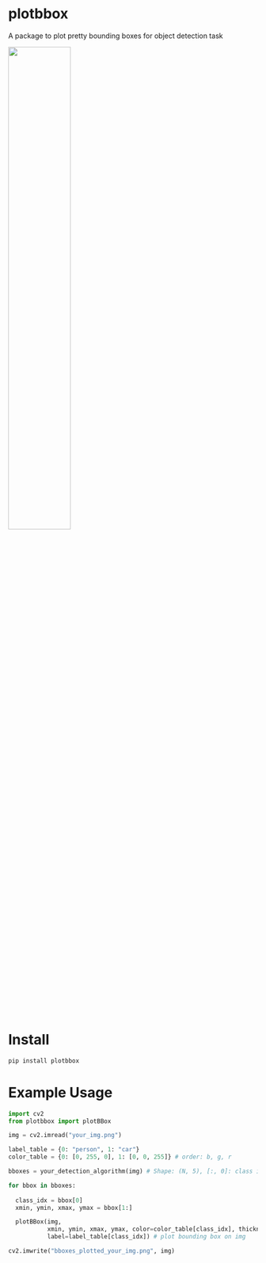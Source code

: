 # plotbbox
A package to plot pretty bounding boxes for object detection task

<img src="./figures/figure_1_examples.png" width="50%">

# Install
```python
pip install plotbbox
```

# Example Usage

```python
import cv2
from plotbbox import plotBBox

img = cv2.imread("your_img.png")

label_table = {0: "person", 1: "car"}
color_table = {0: [0, 255, 0], 1: [0, 0, 255]} # order: b, g, r

bboxes = your_detection_algorithm(img) # Shape: (N, 5), [:, 0]: class index, [:, 1:]: xmin, ymin, xmax, ymax

for bbox in bboxes:
  
  class_idx = bbox[0]
  xmin, ymin, xmax, ymax = bbox[1:]

  plotBBox(img, 
           xmin, ymin, xmax, ymax, color=color_table[class_idx], thickness=1, 
           label=label_table[class_idx]) # plot bounding box on img

cv2.imwrite("bboxes_plotted_your_img.png", img)
```
